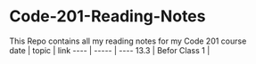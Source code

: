 # Code-201-Reading-Notes
This Repo contains all my reading notes for my Code 201 course  
date | topic | link
---- | ----- | ----
13.3 | Befor Class 1  | 

